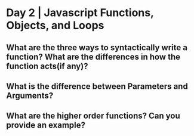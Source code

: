 # Day 2 | Javascript Functions, Objects, and Loops

## What are the three ways to syntactically write a function?  What are the differences in how the function acts(if any)?

## What is the difference between Parameters and Arguments? 

## What are the higher order functions?  Can you provide an example?